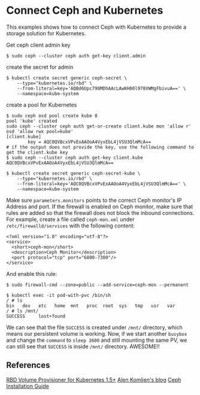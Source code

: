 # Connect Ceph and Kubernetes

This examples shows how to connect Ceph with Kubernetes to provide a storage solution for Kubernetes.

Get ceph client admin key
```shell
$ sudo ceph --cluster ceph auth get-key client.admin
```

create the secret for admin
```shell
$ kubectl create secret generic ceph-secret \
    --type="kubernetes.io/rbd" \
    --from-literal=key='AQBd6Upc798MDhAAcLAwKH00l978VWMgFbivuA==' \
    --namespace=kube-system
```


create a pool for Kubernetes
```shell
$ sudo ceph osd pool create kube 8
pool 'kube' created
sudo ceph --cluster ceph auth get-or-create client.kube mon 'allow r' osd 'allow rwx pool=kube'
[client.kube]
        key = AQC0QVBcxVPvExAAOoA4VyxEbL4jVSU3QlmMcA==
# if the output does not provide the key, use the following command to get the client.kube key
$ sudo ceph --cluster ceph auth get-key client.kube
AQC0QVBcxVPvExAAOoA4VyxEbL4jVSU3QlmMcA==
```

```shell
$ kubectl create secret generic ceph-secret-kube \
    --type="kubernetes.io/rbd" \
    --from-literal=key='AQC0QVBcxVPvExAAOoA4VyxEbL4jVSU3QlmMcA==' \
    --namespace=kube-system
```

Make sure `parameters.monitors` points to the correct Ceph monitor's IP Address and port. If the firewall is enabled on Ceph monitor, make sure that rules are added so that the firewall does not block the inbound connections. For example, create a file called `ceph-mon.xml` under `/etc/firewalld/services` with the following content:
```shell
<?xml version="1.0" encoding="utf-8"?>
<service>
  <short>ceph-mon</short>
  <description>Ceph Monitor</description>
  <port protocol="tcp" port="6800-7300"/>
</service>
```
And enable this rule:
```
$ sudo firewall-cmd --zone=public --add-service=ceph-mon --permanent
```

```shell
$ kubectl exec -it pod-with-pvc /bin/sh
/ # ls
bin   dev   etc   home  mnt   proc  root  sys   tmp   usr   var
/ # ls /mnt/
SUCCESS     lost+found
```

We can see that the file `SUCCESS` is created under `/mnt/` directory, which means our persistent volume is working. Now, if we start another `busybox` and change the `command` to `sleep 3600` and still mounting the same PV, we can still see that `SUCCESS` is inside `/mnt/` directory. AWESOME!!


## References
[RBD Volume Provisioner for Kubernetes 1.5+](https://github.com/kubernetes-incubator/external-storage/tree/master/ceph/rbd)
[Alen Komljen's blog](https://akomljen.com/using-existing-ceph-cluster-for-kubernetes-persistent-storage/)
[Ceph Installation Guide](http://docs.ceph.com/docs/master/start/)